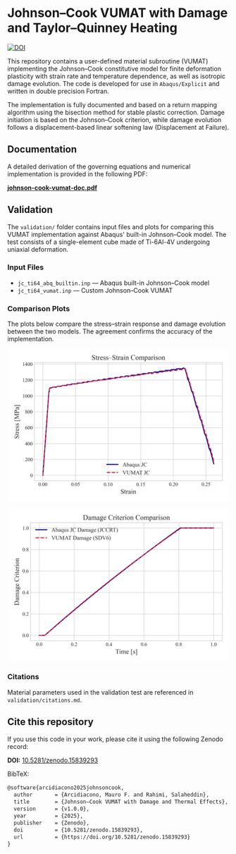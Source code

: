 # Johnson–Cook VUMAT with Damage and Taylor–Quinney Heating
[![DOI](https://zenodo.org/badge/719144148.svg)](https://doi.org/10.5281/zenodo.15839293)

This repository contains a user-defined material subroutine (VUMAT) implementing the Johnson–Cook constitutive model for finite deformation plasticity with strain rate and temperature dependence, as well as isotropic damage evolution. The code is developed for use in `Abaqus/Explicit` and written in double precision Fortran.

The implementation is fully documented and based on a return mapping algorithm using the bisection method for stable plastic correction. Damage initiation is based on the Johnson–Cook criterion, while damage evolution follows a displacement-based linear softening law (Displacement at Failure).

## Documentation

A detailed derivation of the governing equations and numerical implementation is provided in the following PDF:

**[johnson-cook-vumat-doc.pdf](./johnson-cook-vumat-doc.pdf)**

## Validation

The `validation/` folder contains input files and plots for comparing this VUMAT implementation against Abaqus' built-in Johnson–Cook model. The test consists of a single-element cube made of Ti-6Al-4V undergoing uniaxial deformation.

### Input Files

- `jc_ti64_abq_builtin.inp` — Abaqus built-in Johnson–Cook model
- `jc_ti64_vumat.inp` — Custom Johnson–Cook VUMAT

### Comparison Plots

The plots below compare the stress–strain response and damage evolution between the two models. The agreement confirms the accuracy of the implementation.

<p align="center">
  <img src="validation/stress_strain_comparison.png" width="500"/>
</p>

<p align="center">
  <img src="validation/damage_criterion_comparison.png" width="500"/>
</p>

### Citations

Material parameters used in the validation test are referenced in `validation/citations.md`.

## Cite this repository

If you use this code in your work, please cite it using the following Zenodo record:

**DOI:** [10.5281/zenodo.15839293](https://doi.org/10.5281/zenodo.15839293)

BibTeX:
```
@software{arcidiacono2025johnsoncook,
  author       = {Arcidiacono, Mauro F. and Rahimi, Salaheddin},
  title        = {Johnson–Cook VUMAT with Damage and Thermal Effects},
  version      = {v1.0.0},
  year         = {2025},
  publisher    = {Zenodo},
  doi          = {10.5281/zenodo.15839293},
  url          = {https://doi.org/10.5281/zenodo.15839293}
}
```

